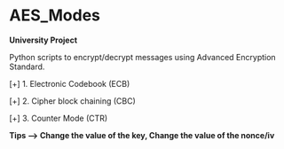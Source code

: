 # AES_Modes

<b> University Project </b>

Python scripts to encrypt/decrypt messages using Advanced Encryption Standard.

[+] 1. Electronic Codebook (ECB)

[+] 2. Cipher block chaining (CBC)

[+] 3. Counter Mode (CTR)

<b> Tips --> Change the value of the key, Change the value of the nonce/iv </b>
